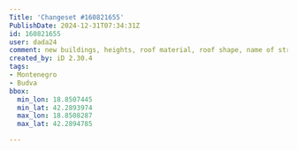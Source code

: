 ```yaml
---
Title: 'Changeset #160821655'
PublishDate: 2024-12-31T07:34:31Z
id: 160821655
user: dada24
comment: new buildings, heights, roof material, roof shape, name of street
created_by: iD 2.30.4
tags:
- Montenegro
- Budva
bbox:
  min_lon: 18.8507445
  min_lat: 42.2893974
  max_lon: 18.8508287
  max_lat: 42.2894785

---
```

